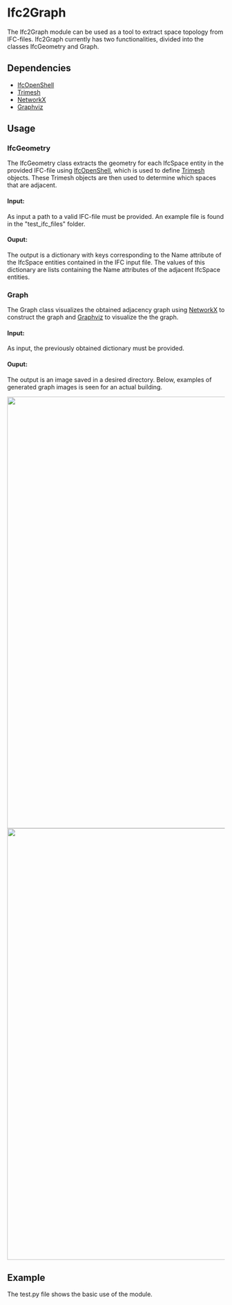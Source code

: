 # Ifc2Graph

The Ifc2Graph module can be used as a tool to extract space topology from IFC-files. 
Ifc2Graph currently has two functionalities, divided into the classes IfcGeometry and Graph.

## Dependencies

- [IfcOpenShell](http://ifcopenshell.org/python)
- [Trimesh](https://trimsh.org/trimesh.html) 
- [NetworkX](https://networkx.org/)
- [Graphviz](https://graphviz.org/)


## Usage 


### IfcGeometry
The IfcGeometry class extracts the geometry for each IfcSpace entity in the provided IFC-file using [IfcOpenShell](http://ifcopenshell.org/python), which is used to define [Trimesh](https://trimsh.org/trimesh.html) objects. These Trimesh objects are then used to determine which spaces that are adjacent. 

#### Input:
As input a path to a valid IFC-file must be provided. An example file is found in the "test_ifc_files" folder.

#### Ouput:
The output is a dictionary with keys corresponding to the Name attribute of the IfcSpace entities contained in the IFC input file.
The values of this dictionary are lists containing the Name attributes of the adjacent IfcSpace entities.


### Graph
The Graph class visualizes the obtained adjacency graph using [NetworkX](https://networkx.org/) to construct the graph and [Graphviz](https://graphviz.org/) to visualize the the graph.

#### Input:
As input, the previously obtained dictionary must be provided. 

#### Ouput:
The output is an image saved in a desired directory. Below, examples of generated graph images is seen for an actual building. 

<img src="https://user-images.githubusercontent.com/74002963/174341376-44a9bcea-aec3-4a21-b186-1f16fc31a294.png" width="1000">
<img src="https://user-images.githubusercontent.com/74002963/174342723-81112bf1-4928-452a-b142-6d8372bd83e8.png" width="1000">

## Example
The test.py file shows the basic use of the module.








